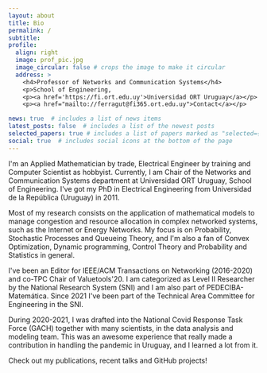 ```yaml
---
layout: about
title: Bio
permalink: /
subtitle:
profile:
  align: right
  image: prof_pic.jpg
  image_circular: false # crops the image to make it circular
  address: >
    <h4>Professor of Networks and Communication Systems</h4>
    <p>School of Engineering,
    <p><a href='https://fi.ort.edu.uy'>Universidad ORT Uruguay</a></p>
    <p><a href="mailto://ferragut@fi365.ort.edu.uy">Contact</a></p>

news: true  # includes a list of news items
latest_posts: false  # includes a list of the newest posts
selected_papers: true # includes a list of papers marked as "selected={true}"
social: true  # includes social icons at the bottom of the page
---
```


I'm an Applied Mathematician by trade, Electrical Engineer by training and Computer Scientist as hobbyist. Currently, I am Chair of the Networks and Communication Systems department at Universidad ORT Uruguay, School of Engineering. I've got my PhD in Electrical Engineering from Universidad de la República (Uruguay) in 2011.

Most of my research consists on the application of mathematical models to manage congestion and resource allocation in complex networked systems, such as the Internet or Energy Networks. My focus is on Probability, Stochastic Processes and Queueing Theory, and I'm also a fan of Convex Optimization, Dynamic programming, Control Theory and Probability and Statistics in general.

I've been an Editor for IEEE/ACM Transactions on Networking (2016-2020) and co-TPC Chair of Valuetools'20. I am categorized as Level II Researcher by the National Research System (SNI) and I am also part of PEDECIBA-Matemática. Since 2021 I've been part of the Technical Area Committee for Engineering in the SNI.

During 2020-2021, I was drafted into the National Covid Response Task Force (GACH) together with many scientists, in the data analysis and modeling team. This was an awesome experience that really made a contribution in handling the pandemic in Uruguay, and I learned a lot from it.

Check out my publications, recent talks and GitHub projects!

